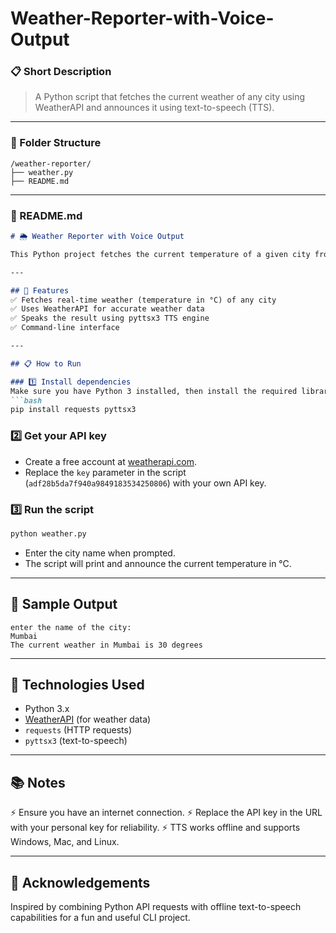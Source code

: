 # Weather-Reporter-with-Voice-Output

### 📋 Short Description

> A Python script that fetches the current weather of any city using WeatherAPI and announces it using text-to-speech (TTS).

---

### 📄 Folder Structure

```
/weather-reporter/
├── weather.py
├── README.md
```

---

### 📄 README.md

````markdown
# 🌦️ Weather Reporter with Voice Output

This Python project fetches the current temperature of a given city from the WeatherAPI and uses text-to-speech (TTS) to announce the weather aloud.

---

## 🚀 Features
✅ Fetches real-time weather (temperature in °C) of any city  
✅ Uses WeatherAPI for accurate weather data  
✅ Speaks the result using pyttsx3 TTS engine  
✅ Command-line interface

---

## 📋 How to Run

### 1️⃣ Install dependencies
Make sure you have Python 3 installed, then install the required libraries:
```bash
pip install requests pyttsx3
````

### 2️⃣ Get your API key

* Create a free account at [weatherapi.com](https://www.weatherapi.com/).
* Replace the `key` parameter in the script (`adf28b5da7f940a9849183534250806`) with your own API key.

### 3️⃣ Run the script

```bash
python weather.py
```

* Enter the city name when prompted.
* The script will print and announce the current temperature in °C.

---

## 📄 Sample Output

```
enter the name of the city:
Mumbai
The current weather in Mumbai is 30 degrees
```

---

## 🧰 Technologies Used

* Python 3.x
* [WeatherAPI](https://www.weatherapi.com/) (for weather data)
* `requests` (HTTP requests)
* `pyttsx3` (text-to-speech)

---

## 📚 Notes

⚡ Ensure you have an internet connection.
⚡ Replace the API key in the URL with your personal key for reliability.
⚡ TTS works offline and supports Windows, Mac, and Linux.

---

## 🙏 Acknowledgements

Inspired by combining Python API requests with offline text-to-speech capabilities for a fun and useful CLI project.

```


